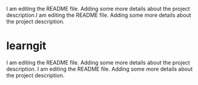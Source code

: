I am editing the README file. Adding some more details about the project description.I am editing the README file. Adding some more details about the project description.
# learngit
I am editing the README file. Adding some more details about the project description.
I am editing the README file. Adding some more details about the project description.
